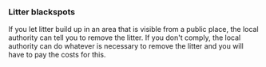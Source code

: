 ###  Litter blackspots

If you let litter build up in an area that is visible from a public place, the
local authority can tell you to remove the litter. If you don't comply, the
local authority can do whatever is necessary to remove the litter and you will
have to pay the costs for this.
